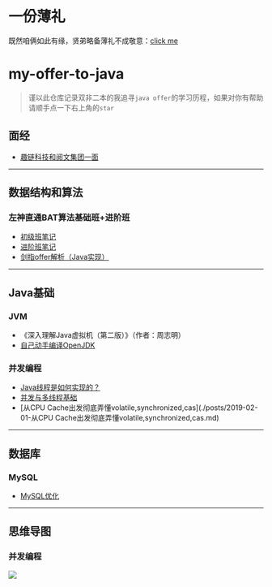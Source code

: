 # 一份薄礼

既然咱俩如此有缘，贤弟略备薄礼不成敬意：[click me](./posts/2019-02-04-一份薄礼.md)

# my-offer-to-java

> 谨以此仓库记录双非二本的我追寻`java offer`的学习历程，如果对你有帮助请顺手点一下右上角的`star`

## 面经

- [趣链科技和阅文集团一面](./posts/趣链和阅文一面.md)

-----------

## 数据结构和算法

### 左神直通BAT算法基础班+进阶班

- [初级班笔记](./posts/2018-10-13-左神直通BAT算法笔记.md)
- [进阶班笔记](./posts/2018-11-26-直通BAT算法（进阶篇）.md)
- [剑指offer解析（Java实现）](./posts/2019-01-18-剑指offer解析（Java实现）.md)

------------------

## Java基础

### JVM

- 《深入理解Java虚拟机（第二版）》（作者：周志明）
- [自己动手编译OpenJDK](./posts/2019-01-23-自己动手编译OpenJDK.md)

### 并发编程

- [Java线程是如何实现的？](./posts/2019-01-31-Java线程是如何实现的？.md)
- [并发与多线程基础](./posts/并发与多线程基础.md)
- [从CPU Cache出发彻底弄懂volatile,synchronized,cas](./posts/2019-02-01-从CPU Cache出发彻底弄懂volatile,synchronized,cas.md)

---------

## 数据库

### MySQL

- [MySQL优化](./posts/2018-12-25-MySQL优化.md)

--------

## 思维导图

### 并发编程

![](http://zanwenblog.oss-cn-beijing.aliyuncs.com/19-1-3/99943411.jpg)